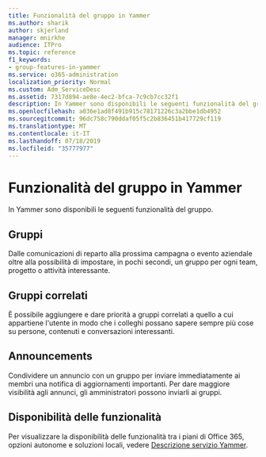 ```yaml
---
title: Funzionalità del gruppo in Yammer
ms.author: sharik
author: skjerland
manager: mnirkhe
audience: ITPro
ms.topic: reference
f1_keywords:
- group-features-in-yammer
ms.service: o365-administration
localization_priority: Normal
ms.custom: Adm_ServiceDesc
ms.assetid: 7317d894-ae8e-4ec2-bfca-7c9cb7cc32f1
description: In Yammer sono disponibili le seguenti funzionalità del gruppo.
ms.openlocfilehash: a036e1ad8f491b915c78171226c3a2bbe1db4952
ms.sourcegitcommit: 96dc758c790ddaf05f5c2b836451b417729cf119
ms.translationtype: MT
ms.contentlocale: it-IT
ms.lasthandoff: 07/18/2019
ms.locfileid: "35777977"
---
```

# <a name="group-features-in-yammer"></a>Funzionalità del gruppo in Yammer

In Yammer sono disponibili le seguenti funzionalità del gruppo.
  
## <a name="groups"></a>Gruppi
<a name="bkmk_Groups"> </a>

Dalle comunicazioni di reparto alla prossima campagna o evento aziendale oltre alla possibilità di impostare, in pochi secondi, un gruppo per ogni team, progetto o attività interessante.
  
## <a name="related-groups"></a>Gruppi correlati
<a name="bkmk_RelatedGroups"> </a>

È possibile aggiungere e dare priorità a gruppi correlati a quello a cui appartiene l'utente in modo che i colleghi possano sapere sempre più cose su persone, contenuti e conversazioni interessanti.
  
## <a name="announcements"></a>Announcements
<a name="bkmk_Announcements"> </a>

Condividere un annuncio con un gruppo per inviare immediatamente ai membri una notifica di aggiornamenti importanti. Per dare maggiore visibilità agli annunci, gli amministratori possono inviarli ai gruppi.
  
## <a name="feature-availability"></a>Disponibilità delle funzionalità
<a name="bkmk_Announcements"> </a>

Per visualizzare la disponibilità delle funzionalità tra i piani di Office 365, opzioni autonome e soluzioni locali, vedere [Descrizione servizio Yammer](yammer-service-description.md).
  

